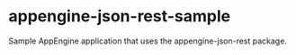 appengine-json-rest-sample
==========================

Sample AppEngine application that uses the appengine-json-rest package.